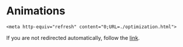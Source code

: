 # Animations

```@raw html
<meta http-equiv="refresh" content="0;URL=./optimization.html">
```
If you are not redirected automatically, follow the [link](optimization.html).
